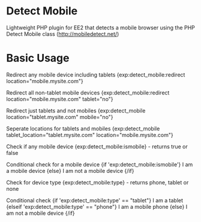 Detect Mobile
=============

Lightweight PHP plugin for EE2 that detects a mobile browser using the PHP Detect Mobile class (http://mobiledetect.net/)

Basic Usage
=============

Redirect any mobile device including tablets
{exp:detect_mobile:redirect location="mobile.mysite.com"}

Redirect all non-tablet mobile devices
{exp:detect_mobile:redirect location="mobile.mysite.com" tablet="no"}

Redirect just tablets and not mobiles
{exp:detect_mobile location="tablet.mysite.com" mobile="no"}

Seperate locations for tablets and mobiles
{exp:detect_mobile tablet_location="tablet.mysite.com" location="mobile.mysite.com"}

Check if any mobile device
{exp:detect_mobile:ismobile} - returns true or false

Conditional check for a mobile device
{if 'exp:detect_mobile:ismobile'}
	I am a mobile device
{else}
	I am not a mobile device
{/if}

Check for device type
{exp:detect_mobile:type} - returns phone, tablet or none

Conditional check
{if 'exp:detect_mobile:type' == "tablet"}
	I am a tablet
{elseif 'exp:detect_mobile:type' == "phone"}
	I am a mobile phone
{else}
	I am not a mobile device
{/if}
